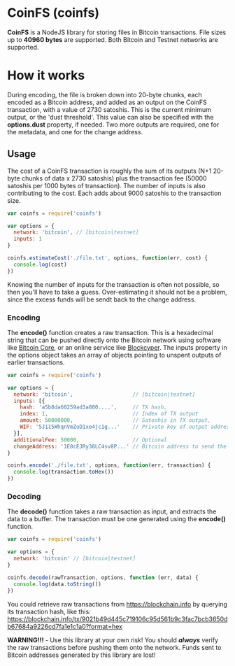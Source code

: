 # CoinFS (coinfs)

**CoinFS** is a NodeJS library for storing files in Bitcoin transactions.  File sizes up to **40960 bytes** are supported.  Both Bitcoin and Testnet networks are supported.

# How it works
During encoding, the file is broken down into 20-byte chunks, each encoded as a Bitcoin address, and added as an output on the CoinFS transaction, with a value of 2730 satoshis.  This is the current minimum output, or the 'dust threshold'.  This value can also be specified with the **options.dust** property, if needed.  Two more outputs are required, one for the metadata, and one for the change address.

## Usage
The cost of a CoinFS transaction is roughly the sum of its outputs (N+1 20-byte chunks of data x 2730 satoshis) plus the transaction fee (50000 satoshis per 1000 bytes of transaction).  The number of inputs is also contributing to the cost.  Each adds about 9000 satoshis to the transaction size. 

```javascript
var coinfs = require('coinfs')

var options = {
  network: 'bitcoin', // [bitcoin|testnet]
  inputs: 1
}

coinfs.estimateCost('./file.txt', options, function(err, cost) {
  console.log(cost)
})
```

Knowing the number of inputs for the transaction is often not possible, so then you'll have to take a guess.  Over-estimating it should not be a problem, since the excess funds will be sendt back to the change address.

### Encoding
The **encode()** function creates a raw transaction.  This is a hexadecimal string that can be pushed directly onto the Bitcoin network using software like [Bitcoin Core](https://bitcoin.org/en/bitcoin-core/), or an online service like [Blockcyper](https://live.blockcypher.com).  The inputs property in the options object takes an array of objects pointing to unspent outputs of earlier transactions.

```javascript
var coinfs = require('coinfs')

var options = {
  network: 'bitcoin',                   // [bitcoin|testnet]
  inputs: [{
    hash: 'a5b8da60259ad3a800....',     // TX hash,
    index: 1,                           // Index of TX output
    amount: 50000000,            		// Satoshis in TX output,
    WIF: '5J115WhqnVmZuD1xe4jc1g...'    // Private key of output address
  }],
  additionalFee: 50000,                 // Optional
  changeAddress: '1E8cEJRy38LC4sv8P...' // Bitcoin address to send the change to
}

coinfs.encode('./file.txt', options, function(err, transaction) {
  console.log(transaction.toHex())
})
```

### Decoding
The **decode()** function takes a raw transaction as input, and extracts the data to a buffer.  The transaction must be one generated using the **encode()** function.

```javascript
var coinfs = require('coinfs')

var options = {
  network: 'bitcoin' // [bitcoin|testnet]
}

coinfs.decode(rawTransaction, options, function (err, data) {
  console.log(data.toString())
})
```

You could retrieve raw transactions from https://blockchain.info by querying its transaction hash, like this: https://blockchain.info/tx/9021b49d445c719106c95d561b9c3fac7bcb3650db67684a9226cd7fa1e1c1a0?format=hex


**WARNING!!!** - Use this library at your own risk!  You should ***always*** verify the raw transactions before pushing them onto the network.  Funds sent to Bitcoin addresses generated by this library are lost!